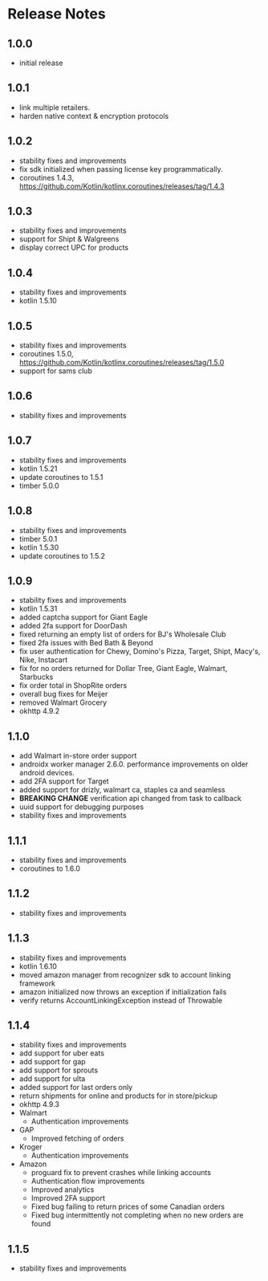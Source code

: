 # Release Notes

## 1.0.0

- initial release

## 1.0.1

- link multiple retailers.
- harden native context & encryption protocols

## 1.0.2

- stability fixes and improvements
- fix sdk initialized when passing license key programmatically.
- coroutines 1.4.3, https://github.com/Kotlin/kotlinx.coroutines/releases/tag/1.4.3

## 1.0.3

- stability fixes and improvements
- support for Shipt & Walgreens
- display correct UPC for products

## 1.0.4

- stability fixes and improvements
- kotlin 1.5.10

## 1.0.5

- stability fixes and improvements
- coroutines 1.5.0, https://github.com/Kotlin/kotlinx.coroutines/releases/tag/1.5.0
- support for sams club

## 1.0.6

- stability fixes and improvements

## 1.0.7

- stability fixes and improvements
- kotlin 1.5.21
- update coroutines to 1.5.1
- timber 5.0.0

## 1.0.8

- stability fixes and improvements
- timber 5.0.1
- kotlin 1.5.30
- update coroutines to 1.5.2

## 1.0.9

- stability fixes and improvements
- kotlin 1.5.31
- added captcha support for Giant Eagle
- added 2fa support for DoorDash
- fixed returning an empty list of orders for BJ's Wholesale Club
- fixed 2fa issues with Bed Bath & Beyond
- fix user authentication for Chewy, Domino's Pizza, Target, Shipt, Macy's, Nike, Instacart
- fix for no orders returned for Dollar Tree, Giant Eagle, Walmart, Starbucks
- fix order total in ShopRite orders
- overall bug fixes for Meijer
- removed Walmart Grocery
- okhttp 4.9.2

## 1.1.0

- add Walmart in-store order support
- androidx worker manager 2.6.0. performance improvements on older android devices.
- add 2FA support for Target
- added support for drizly, walmart ca, staples ca and seamless
- **BREAKING CHANGE** verification api changed from task to callback
- uuid support for debugging purposes
- stability fixes and improvements

## 1.1.1

- stability fixes and improvements
- coroutines to 1.6.0

## 1.1.2

- stability fixes and improvements

## 1.1.3

- stability fixes and improvements
- kotlin 1.6.10
- moved amazon manager from recognizer sdk to account linking framework
- amazon initialized now throws an exception if initialization fails
- verify returns AccountLinkingException instead of Throwable

## 1.1.4

- stability fixes and improvements
- add support for uber eats
- add support for gap
- add support for sprouts
- add support for ulta
- added support for last orders only
- return shipments for online and products for in store/pickup
- okhttp 4.9.3
- Walmart
  - Authentication improvements
- GAP
  - Improved fetching of orders
- Kroger
  - Authentication improvements
- Amazon
    - proguard fix to prevent crashes while linking accounts
    - Authentication flow improvements
    - Improved analytics
    - Improved 2FA support
    - Fixed bug failing to return prices of some Canadian orders
    - Fixed bug intermittently not completing when no new orders are found

## 1.1.5

- stability fixes and improvements